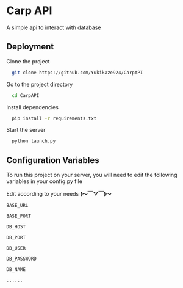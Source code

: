 
# Carp API

A simple api to interact with database


    
## Deployment

Clone the project

```bash
  git clone https://github.com/Yukikaze924/CarpAPI
```

Go to the project directory

```bash
  cd CarpAPI
```

Install dependencies

```bash
  pip install -r requirements.txt
```

Start the server

```bash
  python launch.py 
```



## Configuration Variables

To run this project on your server, you will need to edit the following variables in your config.py file

Edit according to your needs **(～￣▽￣)～**

`BASE_URL`

`BASE_PORT`

`DB_HOST`

`DB_PORT`

`DB_USER`

`DB_PASSWORD`

`DB_NAME`

`......`